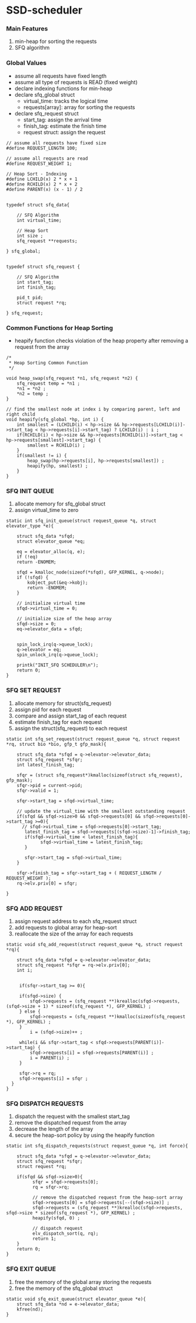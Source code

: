 # SSD-scheduler

### Main Features
1. min-heap for sorting the requests
2. SFQ algorithm

### Global Values
- assume all requests have fixed length
- assume all type of requests is READ (fixed weight)
- declare indexing functions for min-heap
- declare sfq_global struct
   - virtual_time: tracks the logical time
   - requests[array]: array for sorting the requests
- declare sfq_request struct
  - start_tag: assign the arrival time
  - finish_tag: estimate the finish time
  - request struct: assign the request   

```
// assume all requests have fixed size
#define REQUEST_LENGTH 100;

// assume all requests are read
#define REQUEST_WEIGHT 1;

// Heap Sort - Indexing
#define LCHILD(x) 2 * x + 1
#define RCHILD(x) 2 * x + 2
#define PARENT(x) (x - 1) / 2


typedef struct sfq_data{

    // SFQ Algorithm
    int virtual_time;

    // Heap Sort
    int size ;
    sfq_request **requests;

} sfq_global;


typedef struct sfq_request {

    // SFQ Algorithm
    int start_tag;
    int finish_tag;

    pid_t pid;
    struct request *rq;

} sfq_request;
```

### Common Functions for Heap Sorting
- heapify function checks violation of the heap property after removing a request from the array   

```
/*
 * Heap Sorting Common Function
 */

void heap_swap(sfq_request *n1, sfq_request *n2) {
    sfq_request temp = *n1 ;
    *n1 = *n2 ;
    *n2 = temp ;
}

// find the smallest node at index i by comparing parent, left and right child
void heapify(sfq_global *hp, int i) {
    int smallest = (LCHILD(i) < hp->size && hp->requests[LCHILD(i)]->start_tag < hp->requests[i]->start_tag) ? LCHILD(i) : i ;
    if(RCHILD(i) < hp->size && hp->requests[RCHILD(i)]->start_tag < hp->requests[smallest]->start_tag) {
        smallest = RCHILD(i) ;
    }
    if(smallest != i) {
        heap_swap(hp->requests[i], hp->requests[smallest]) ;
        heapify(hp, smallest) ;
    }
}
```


### SFQ INIT QUEUE
1. allocate memory for sfq_global struct
2. assign virtual_time to zero
```
static int sfq_init_queue(struct request_queue *q, struct elevator_type *e){

    struct sfq_data *sfqd;
    struct elevator_queue *eq;

    eq = elevator_alloc(q, e);
    if (!eq)
    return -ENOMEM;

    sfqd = kmalloc_node(sizeof(*sfqd), GFP_KERNEL, q->node);
    if (!sfqd) {
    	kobject_put(&eq->kobj);
    	return -ENOMEM;
    }

    // initialize virtual time
    sfqd->virtual_time = 0;

    // initialize size of the heap array
    sfqd->size = 0;
    eq->elevator_data = sfqd;


    spin_lock_irq(q->queue_lock);
    q->elevator = eq;
    spin_unlock_irq(q->queue_lock);

    printk("INIT_SFQ SCHEDULER\n");
    return 0;
}

```

### SFQ SET REQUEST
1. allocate memory for struct(sfq_request)
2. assign pid for each request
3. compare and assign start_tag of each request
4. estimate finish_tag for each request
5. assign the struct(sfq_request) to each request

```
static int sfq_set_request(struct request_queue *q, struct request *rq, struct bio *bio, gfp_t gfp_mask){

    struct sfq_data *sfqd = q->elevator->elevator_data;
    struct sfq_request *sfqr;
    int latest_finish_tag;

    sfqr = (struct sfq_request*)kmalloc(sizeof(struct sfq_request), gfp_mask);
    sfqr->pid = current->pid;
    sfqr->valid = 1;

    sfqr->start_tag = sfqd->virtual_time;

    // update the virtual_time with the smallest outstanding request
    if(sfqd && sfqd->size>0 && sfqd->requests[0] && sfqd->requests[0]->start_tag >=0){
      // sfqd->virtual_time = sfqd->requests[0]->start_tag;
       latest_finish_tag = sfqd->requests[(sfqd->size)-1]->finish_tag;
       if(sfqd->virtual_time < latest_finish_tag){
             sfqd->virtual_time = latest_finish_tag;
       }

       sfqr->start_tag = sfqd->virtual_time;
    }

    sfqr->finish_tag = sfqr->start_tag + ( REQUEST_LENGTH / REQUEST_WEIGHT );
    rq->elv.priv[0] = sfqr;

}
```

### SFQ ADD REQUEST
1. assign request address to each sfq_request struct
2. add requests to global array for heap-sort
3. reallocate the size of the array for each requests

```
static void sfq_add_request(struct request_queue *q, struct request *rq){

    struct sfq_data *sfqd = q->elevator->elevator_data;
    struct sfq_request *sfqr = rq->elv.priv[0];
    int i;


     if(sfqr->start_tag >= 0){

     if(sfqd->size) {
         sfqd->requests = (sfq_request **)krealloc(sfqd->requests, (sfqd->size + 1) * sizeof(sfq_request *), GFP_KERNEL) ;
     } else {
         sfqd->requests = (sfq_request **)kmalloc(sizeof(sfq_request *), GFP_KERNEL) ;
     }
         i = (sfqd->size)++ ;

     while(i && sfqr->start_tag < sfqd->requests[PARENT(i)]->start_tag) {
         sfqd->requests[i] = sfqd->requests[PARENT(i)] ;
         i = PARENT(i) ;
     }

     sfqr->rq = rq;
     sfqd->requests[i] = sfqr ;
  }
}
```

### SFQ DISPATCH REQUESTS
1. dispatch the request with the smallest start_tag
2. remove the dispatched request from the array
3. decrease the length of the array
4. secure the heap-sort policy by using the heapify function   

```
static int sfq_dispatch_requests(struct request_queue *q, int force){

    struct sfq_data *sfqd = q->elevator->elevator_data;
    struct sfq_request *sfqr;
    struct request *rq;

    if(sfqd && sfqd->size>0){
          sfqr = sfqd->requests[0];
          rq = sfqr->rq;

          // remove the dispatched request from the heap-sort array
          sfqd->requests[0] = sfqd->requests[--(sfqd->size)] ;
          sfqd->requests = (sfq_request **)krealloc(sfqd->requests, sfqd->size * sizeof(sfq_request *), GFP_KERNEL) ;
          heapify(sfqd, 0) ;

          // dispatch request
          elv_dispatch_sort(q, rq);
          return 1;
    }
  	return 0;
}
```


### SFQ EXIT QUEUE
1. free the memory of the global array storing the requests
2. free the memory of the sfq_global struct

```
static void sfq_exit_queue(struct elevator_queue *e){
    struct sfq_data *nd = e->elevator_data;
    kfree(nd);
}
```
